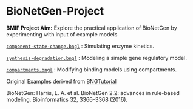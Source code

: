 # BioNetGen-Project

**BMIF Project Aim:**
Explore the practical application of BioNetGen by experimenting with input of example models

[`component-state-change.bngl`](examples/component-state-change.bngl)
: Simulating enzyme kinetics.

[`synthesis-degradation.bngl`](examples/synthesis-degradation.bngl)
: Modeling a simple gene regulatory model.

[`compartments.bngl`](examples/compartments.bngl)
: Modifying binding models using compartments.


Original Examples derived from [BNGTutorial](https://github.com/RuleWorld/BNGTutorial/blob/master/README.md)

BioNetGen: Harris, L. A. et al. BioNetGen 2.2: advances in rule-based modeling. Bioinformatics 32, 3366–3368 (2016).
